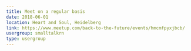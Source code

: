 ```yaml
---
title: Meet on a regular basis
date: 2018-06-01
location: Heart and Soul, Heidelberg
link: https://www.meetup.com/back-to-the-future/events/hmcmfpyxjbcb/
usergroup: smalltalkrn
type: usergroup
---
```

